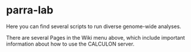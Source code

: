 # parra-lab
Here you can find several scripts to run diverse genome-wide analyses.

There are several Pages in the Wiki menu above, which include important information about how to use the CALCULON server.
